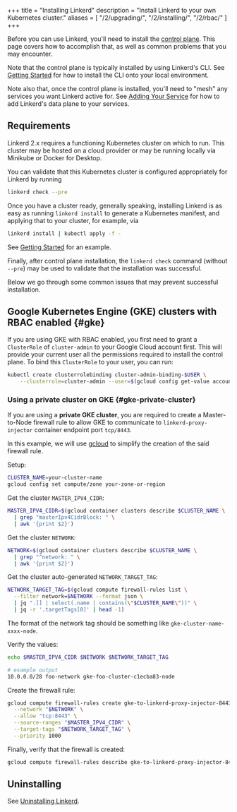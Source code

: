 +++
title = "Installing Linkerd"
description = "Install Linkerd to your own Kubernetes cluster."
aliases = [
  "/2/upgrading/",
  "/2/installing/",
  "/2/rbac/"
]
+++

Before you can use Linkerd, you'll need to install the
[control plane](/2/reference/architecture/#control-plane). This page
covers how to accomplish that, as well as common problems that you may
encounter.

Note that the control plane is typically installed by using Linkerd's CLI. See
[Getting Started](/2/getting-started/) for how to install the CLI onto your local
environment.

Note also that, once the control plane is installed, you'll need to "mesh" any
services you want Linkerd active for. See
[Adding Your Service](/2/adding-your-service/) for how to add Linkerd's data
plane to your services.

## Requirements

Linkerd 2.x requires a functioning Kubernetes cluster on which to run. This
cluster may be hosted on a cloud provider or may be running locally via
Minikube or Docker for Desktop.

You can validate that this Kubernetes cluster is configured appropriately for
Linkerd by running

```bash
linkerd check --pre
```

Once you have a cluster ready, generally speaking, installing Linkerd is as
easy as running `linkerd install` to generate a Kubernetes manifest, and
applying that to your cluster, for example, via

```bash
linkerd install | kubectl apply -f -
```

See [Getting Started](/2/getting-started/) for an example.

Finally, after control plane installation, the `linkerd check` command (without
`--pre`) may be used to validate that the installation was successful.

Below we go through some common issues that may prevent successful
installation.

## Google Kubernetes Engine (GKE) clusters with RBAC enabled {#gke}

If you are using GKE with RBAC enabled, you first need to grant a `ClusterRole`
of `cluster-admin` to your Google Cloud account first. This will provide your
current user all the permissions required to install the control plane. To bind
this `ClusterRole` to your user, you can run:

```bash
kubectl create clusterrolebinding cluster-admin-binding-$USER \
    --clusterrole=cluster-admin --user=$(gcloud config get-value account)
```

### Using a private cluster on GKE {#gke-private-cluster}

If you are using a **private GKE cluster**, you are required to create a
Master-to-Node firewall rule to allow GKE to communicate to
`linkerd-proxy-injector` container endpoint port `tcp/8443`.

In this example, we will use [gcloud](https://cloud.google.com/sdk/install) to
simplify the creation of the said firewall rule.

Setup:

```bash
CLUSTER_NAME=your-cluster-name
gcloud config set compute/zone your-zone-or-region
```

Get the cluster `MASTER_IPV4_CIDR`:

```bash
MASTER_IPV4_CIDR=$(gcloud container clusters describe $CLUSTER_NAME \
  | grep "masterIpv4CidrBlock: " \
  | awk '{print $2}')
```

Get the cluster `NETWORK`:

```bash
NETWORK=$(gcloud container clusters describe $CLUSTER_NAME \
  | grep "^network: " \
  | awk '{print $2}')
```

Get the cluster auto-generated `NETWORK_TARGET_TAG`:

```bash
NETWORK_TARGET_TAG=$(gcloud compute firewall-rules list \
  --filter network=$NETWORK --format json \
  | jq ".[] | select(.name | contains(\"$CLUSTER_NAME\"))" \
  | jq -r '.targetTags[0]' | head -1)
```

The format of the network tag should be something like `gke-cluster-name-xxxx-node`.

Verify the values:

```bash
echo $MASTER_IPV4_CIDR $NETWORK $NETWORK_TARGET_TAG

# example output
10.0.0.0/28 foo-network gke-foo-cluster-c1ecba83-node
```

Create the firewall rule:

```bash
gcloud compute firewall-rules create gke-to-linkerd-proxy-injector-8443 \
  --network "$NETWORK" \
  --allow "tcp:8443" \
  --source-ranges "$MASTER_IPV4_CIDR" \
  --target-tags "$NETWORK_TARGET_TAG" \
  --priority 1000
```

Finally, verify that the firewall is created:

```bash
gcloud compute firewall-rules describe gke-to-linkerd-proxy-injector-8443
```

## Uninstalling

See [Uninstalling Linkerd](/2/tasks/uninstall/).
